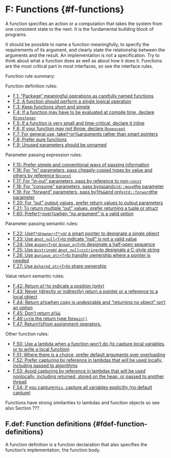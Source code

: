 # F: Functions {#f-functions}

A function specifies an action or a computation that takes the system from one consistent state to the next. It is the fundamental building block of programs.

It should be possible to name a function meaningfully, to specify the requirements of its argument, and clearly state the relationship between the arguments and the result. An implementation is not a specification. Try to think about what a function does as well as about how it does it. Functions are the most critical part in most interfaces, so see the interface rules.

Function rule summary:

Function definition rules:

* [F.1: “Package” meaningful operations as carefully named functions](http://isocpp.github.io/CppCoreGuidelines/CppCoreGuidelines#Rf-package)
* [F.2: A function should perform a single logical operation](http://isocpp.github.io/CppCoreGuidelines/CppCoreGuidelines#Rf-logical)
* [F.3: Keep functions short and simple](http://isocpp.github.io/CppCoreGuidelines/CppCoreGuidelines#Rf-single)
* [F.4: If a function may have to be evaluated at compile time, declare it`constexpr`](http://isocpp.github.io/CppCoreGuidelines/CppCoreGuidelines#Rf-constexpr)
* [F.5: If a function is very small and time-critical, declare it inline](http://isocpp.github.io/CppCoreGuidelines/CppCoreGuidelines#Rf-inline)
* [F.6: If your function may not throw, declare it`noexcept`](http://isocpp.github.io/CppCoreGuidelines/CppCoreGuidelines#Rf-noexcept)
* [F.7: For general use, take`T*`or`T&`arguments rather than smart pointers](http://isocpp.github.io/CppCoreGuidelines/CppCoreGuidelines#Rf-smart)
* [F.8: Prefer pure functions](http://isocpp.github.io/CppCoreGuidelines/CppCoreGuidelines#Rf-pure)
* [F.9: Unused parameters should be unnamed](http://isocpp.github.io/CppCoreGuidelines/CppCoreGuidelines#Rf-unused)

Parameter passing expression rules:

* [F.15: Prefer simple and conventional ways of passing information](http://isocpp.github.io/CppCoreGuidelines/CppCoreGuidelines#Rf-conventional)
* [F.16: For “in” parameters, pass cheaply-copied types by value and others by reference to`const`](http://isocpp.github.io/CppCoreGuidelines/CppCoreGuidelines#Rf-in)
* [F.17: For “in-out” parameters, pass by reference to non-`const`](http://isocpp.github.io/CppCoreGuidelines/CppCoreGuidelines#Rf-inout)
* [F.18: For “consume” parameters, pass by`X&&`and`std::move`the parameter](http://isocpp.github.io/CppCoreGuidelines/CppCoreGuidelines#Rf-consume)
* [F.19: For “forward” parameters, pass by`TP&&`and only`std::forward`the parameter](http://isocpp.github.io/CppCoreGuidelines/CppCoreGuidelines#Rf-forward)
* [F.20: For “out” output values, prefer return values to output parameters](http://isocpp.github.io/CppCoreGuidelines/CppCoreGuidelines#Rf-out)
* [F.21: To return multiple “out” values, prefer returning a tuple or struct](http://isocpp.github.io/CppCoreGuidelines/CppCoreGuidelines#Rf-out-multi)
* [F.60: Prefer`T*`over`T&`when “no argument” is a valid option](http://isocpp.github.io/CppCoreGuidelines/CppCoreGuidelines#Rf-ptr-ref)

Parameter passing semantic rules:

* [F.22: Use`T*`or`owner<T*>`or a smart pointer to designate a single object](http://isocpp.github.io/CppCoreGuidelines/CppCoreGuidelines#Rf-ptr)
* [F.23: Use a`not_null<T>`to indicate “null” is not a valid value](http://isocpp.github.io/CppCoreGuidelines/CppCoreGuidelines#Rf-nullptr)
* [F.24: Use a`span<T>`or a`span_p<T>`to designate a half-open sequence](http://isocpp.github.io/CppCoreGuidelines/CppCoreGuidelines#Rf-range)
* [F.25: Use a`zstring`or a`not_null<zstring>`to designate a C-style string](http://isocpp.github.io/CppCoreGuidelines/CppCoreGuidelines#Rf-string)
* [F.26: Use a`unique_ptr<T>`to transfer ownership where a pointer is needed](http://isocpp.github.io/CppCoreGuidelines/CppCoreGuidelines#Rf-unique_ptr)
* [F.27: Use a`shared_ptr<T>`to share ownership](http://isocpp.github.io/CppCoreGuidelines/CppCoreGuidelines#Rf-shared_ptr)

Value return semantic rules:

* [F.42: Return a`T*`to indicate a position \(only\)](http://isocpp.github.io/CppCoreGuidelines/CppCoreGuidelines#Rf-return-ptr)
* [F.43: Never \(directly or indirectly\) return a pointer or a reference to a local object](http://isocpp.github.io/CppCoreGuidelines/CppCoreGuidelines#Rf-dangle)
* [F.44: Return a`T&`when copy is undesirable and “returning no object” isn’t an option](http://isocpp.github.io/CppCoreGuidelines/CppCoreGuidelines#Rf-return-ref)
* [F.45: Don’t return a`T&&`](http://isocpp.github.io/CppCoreGuidelines/CppCoreGuidelines#Rf-return-ref-ref)
* [F.46:`int`is the return type for`main()`](http://isocpp.github.io/CppCoreGuidelines/CppCoreGuidelines#Rf-main)
* [F.47: Return`T&`from assignment operators.](http://isocpp.github.io/CppCoreGuidelines/CppCoreGuidelines#Rf-assignment-op)

Other function rules:

* [F.50: Use a lambda when a function won’t do \(to capture local variables, or to write a local function\)](http://isocpp.github.io/CppCoreGuidelines/CppCoreGuidelines#Rf-capture-vs-overload)
* [F.51: Where there is a choice, prefer default arguments over overloading](http://isocpp.github.io/CppCoreGuidelines/CppCoreGuidelines#Rf-default-args)
* [F.52: Prefer capturing by reference in lambdas that will be used locally, including passed to algorithms](http://isocpp.github.io/CppCoreGuidelines/CppCoreGuidelines#Rf-reference-capture)
* [F.53: Avoid capturing by reference in lambdas that will be used nonlocally, including returned, stored on the heap, or passed to another thread](http://isocpp.github.io/CppCoreGuidelines/CppCoreGuidelines#Rf-value-capture)
* [F.54: If you capture`this`, capture all variables explicitly \(no default capture\)](http://isocpp.github.io/CppCoreGuidelines/CppCoreGuidelines#Rf-this-capture)

Functions have strong similarities to lambdas and function objects so see also Section ???.

## F.def: Function definitions {#fdef-function-definitions}

A function definition is a function declaration that also specifies the function’s implementation, the function body.

  



